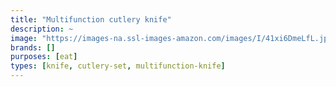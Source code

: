 ```yaml
---
title: "Multifunction cutlery knife"
description: ~
image: "https://images-na.ssl-images-amazon.com/images/I/41xi6DmeLfL.jpg"
brands: []
purposes: [eat]
types: [knife, cutlery-set, multifunction-knife]
---
```

